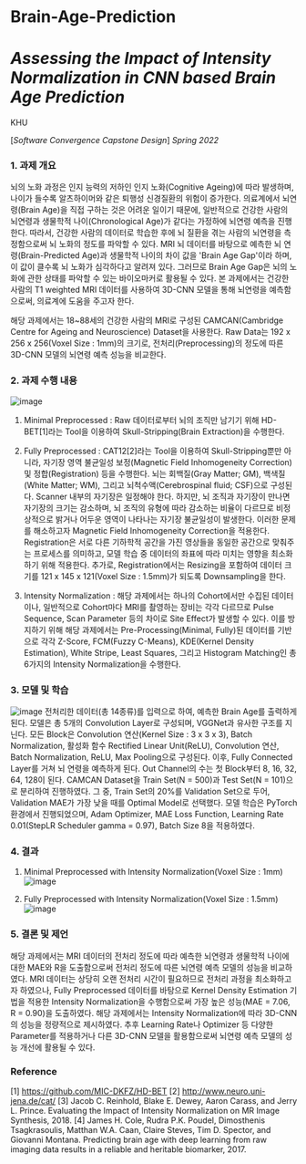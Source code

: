 # Brain-Age-Prediction

# *Assessing the Impact of Intensity Normalization in CNN based Brain Age Prediction*


KHU

[*Software Convergence Capstone Design*] *Spring 2022*



### 1. 과제 개요
  뇌의 노화 과정은 인지 능력의 저하인 인지 노화(Cognitive Ageing)에 따라 발생하며, 나이가 들수록 알츠하이머와 같은 퇴행성 신경질환의 위험이 증가한다. 의료계에서 뇌연령(Brain Age)을 직접 구하는 것은 어려운 일이기 때문에, 일반적으로 건강한 사람의 뇌연령과 생물학적 나이(Chronological Age)가 같다는 가정하에 뇌연령 예측을 진행한다. 따라서, 건강한 사람의 데이터로 학습한 후에 뇌 질환을 겪는 사람의 뇌연령을 측정함으로써 뇌 노화의 정도를 파악할 수 있다. MRI 뇌 데이터를 바탕으로 예측한 뇌 연령(Brain-Predicted Age)과 생물학적 나이의 차이 값을 'Brain Age Gap'이라 하며, 이 값이 클수록 뇌 노화가 심각하다고 알려져 있다. 그러므로 Brain Age Gap은 뇌의 노화에 관한 상태를 파악할 수 있는 바이오마커로 활용될 수 있다. 본 과제에서는 건강한 사람의 T1 weighted MRI 데이터를 사용하여 3D-CNN 모델을 통해 뇌연령을 예측함으로써, 의료계에 도움을 주고자 한다.

  해당 과제에서는 18~88세의 건강한 사람의 MRI로 구성된 CAMCAN(Cambridge Centre for Ageing and Neuroscience) Dataset을 사용한다. Raw Data는 192 x 256 x 256(Voxel Size : 1mm)의 크기로, 전처리(Preprocessing)의 정도에 따른 3D-CNN 모델의 뇌연령 예측 성능을 비교한다.



### 2. 과제 수행 내용
![image](https://user-images.githubusercontent.com/59433841/174036490-52586662-b916-4fe4-aa5e-af893c20fc8b.png)

  1) Minimal Preprocessed : Raw 데이터로부터 뇌의 조직만 남기기 위해 HD-BET[1]라는 Tool을 이용하여 Skull-Stripping(Brain Extraction)을 수행한다.
  2) Fully Preprocessed : CAT12[2]라는 Tool을 이용하여 Skull-Stripping뿐만 아니라, 자기장 영역 불균일성 보정(Magnetic Field Inhomogeneity Correction) 및 정합(Registration) 등을 수행한다. 뇌는 회백질(Gray Matter; GM), 백색질(White Matter; WM), 그리고 뇌척수액(Cerebrospinal fluid; CSF)으로 구성된다. Scanner 내부의 자기장은 일정해야 한다. 하지만, 뇌 조직과 자기장이 만나면 자기장의 크기는 감소하며, 뇌 조직의 유형에 따라 감소하는 비율이 다르므로 비정상적으로 밝거나 어두운 영역이 나타나는 자기장 불균일성이 발생한다. 이러한 문제를 해소하고자 Magnetic Field Inhomogeneity Correction을 적용한다. Registration은 서로 다른 기하학적 공간을 가진 영상들을 동일한 공간으로 맞춰주는 프로세스를 의미하고, 모델 학습 중 데이터의 좌표에 따라 미치는 영향을 최소화하기 위해 적용한다. 추가로, Registration에서는 Resizing을 포함하여 데이터 크기를 121 x 145 x 121(Voxel Size : 1.5mm)가 되도록 Downsampling을 한다.

  3) Intensity Normalization : 해당 과제에서는 하나의 Cohort에서만 수집된 데이터이나, 일반적으로 Cohort마다 MRI를 촬영하는 장비는 각각 다르므로 Pulse Sequence, Scan Parameter 등의 차이로 Site Effect가 발생할 수 있다. 이를 방지하기 위해 해당 과제에서는 Pre-Processing(Minimal, Fully)된 데이터를 기반으로 각각 Z-Score, FCM(Fuzzy C-Means), KDE(Kernel Density Estimation), White Stripe, Least Squares, 그리고 Histogram Matching인 총 6가지의 Intensity Normalization을 수행한다.



### 3. 모델 및 학습
![image](https://user-images.githubusercontent.com/59433841/174036777-41be4d2f-16bf-4bd4-8950-e3f7a275c2c8.png)
  전처리한 데이터(총 14종류)를 입력으로 하여, 예측한 Brain Age를 출력하게 된다. 모델은 총 5개의 Convolution Layer로 구성되며, VGGNet과 유사한 구조를 지닌다. 모든 Block은 Convolution 연산(Kernel Size : 3 x 3 x 3), Batch Normalization, 활성화 함수 Rectified Linear Unit(ReLU), Convolution 연산, Batch Normalization, ReLU, Max Pooling으로 구성된다. 이후, Fully Connected Layer를 거쳐 뇌 연령을 예측하게 된다. Out Channel의 수는 첫 Block부터 8, 16, 32, 64, 128이 된다.
  CAMCAN Dataset을 Train Set(N = 500)과 Test Set(N = 101)으로 분리하여 진행하였다. 그 중, Train Set의 20%를 Validation Set으로 두어, Validation MAE가 가장 낮을 때를 Optimal Model로 선택했다. 모델 학습은 PyTorch 환경에서 진행되었으며, Adam Optimizer, MAE Loss Function, Learning Rate 0.01(StepLR Scheduler gamma = 0.97), Batch Size 8을 적용하였다.



### 4. 결과
  1) Minimal Preprocessed with Intensity Normalization(Voxel Size : 1mm)
![image](https://user-images.githubusercontent.com/59433841/174036957-57447c8c-ea09-4bac-9dc3-809493fcf40c.png)

  2) Fully Preprocessed with Intensity Normalization(Voxel Size : 1.5mm)
![image](https://user-images.githubusercontent.com/59433841/174037033-4bce5e6f-ed56-45f9-bd3a-f41c05e11017.png)



### 5. 결론 및 제언
  해당 과제에서는 MRI 데이터의 전처리 정도에 따라 예측한 뇌연령과 생물학적 나이에 대한 MAE와 R을 도출함으로써 전처리 정도에 따른 뇌연령 예측 모델의 성능을 비교하였다. MRI 데이터는 상당히 오랜 전처리 시간이 필요하므로 전처리 과정을 최소화하고자 하였으나, Fully Preprocessed 데이터를 바탕으로 Kernel Density Estimation 기법을 적용한 Intensity Normalization을 수행함으로써 가장 높은 성능(MAE = 7.06, R = 0.90)을 도출하였다. 해당 과제에서는 Intensity Normalization에 따라 3D-CNN의 성능을 정량적으로 제시하였다. 추후 Learning Rate나 Optimizer 등 다양한 Parameter를 적용하거나 다른 3D-CNN 모델을 활용함으로써 뇌연령 예측 모델의 성능 개선에 활용될 수 있다.
  
  
  
### Reference  
[1] https://github.com/MIC-DKFZ/HD-BET
[2] http://www.neuro.uni-jena.de/cat/
[3] Jacob C. Reinhold, Blake E. Dewey, Aaron Carass, and Jerry L. Prince. Evaluating the Impact of Intensity Normalization on MR Image Synthesis, 2018.
[4] James H. Cole, Rudra P.K. Poudel, Dimosthenis Tsagkrasoulis, Matthan W.A. Caan, Claire Steves, Tim D. Spector, and Giovanni Montana. Predicting brain age with deep learning from raw imaging data results in a reliable and heritable biomarker, 2017.
